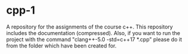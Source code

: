 # cpp-1
A repository for the assignments of the course c++.
This repository includes the documentation (compressed).
Also, if you want to run the project with the command "‫‪clang++-5.0‬‬ ‫‪-std=c++17‬‬ ‫‪*.cpp‬‬" please do it from the folder which have been created for.

